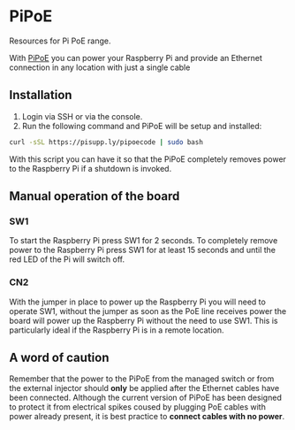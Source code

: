 # PiPoE
Resources for Pi PoE range.

With [PiPoE](https://www.pi-supply.com/product/pi-poe-switch-hat-power-over-ethernet-for-raspberry-pi/) you can power your Raspberry Pi and provide an Ethernet connection in any location with just a single cable

## Installation
1. Login via SSH or via the console.
2. Run the following command and PiPoE will be setup and installed:
```bash
curl -sSL https://pisupp.ly/pipoecode | sudo bash
```

With this script you can have it so that the PiPoE completely removes power to the Raspberry Pi if a shutdown is invoked.

## Manual operation of the board
### SW1
To start the Raspberry Pi press SW1 for 2 seconds.
To completely remove power to the Raspberry Pi press SW1 for at least 15 seconds and until the red LED of the Pi will switch off.
### CN2
With the jumper in place to power up the Raspberry Pi you will need to operate SW1, without the jumper as soon as the PoE line receives power the board will power up the Raspberry Pi without the need to use SW1. This is particularly ideal if the Raspberry Pi is in a remote location.

## A word of caution
Remember that the power to the PiPoE from the managed switch or from the external injector should **only** be applied after the Ethernet cables have been connected. Although the current version of PiPoE has been designed to protect it from electrical spikes coused by plugging PoE cables with power already present, it is best practice to **connect cables with no power**.
